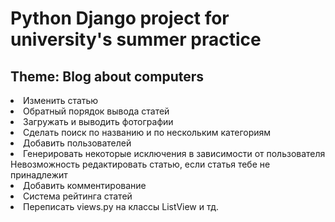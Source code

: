 # Python Django project for university's summer practice

<h2>Theme: Blog about computers</h2>

<li> Изменить статью
<li> Обратный порядок вывода статей
<li> Загружать и выводить фотографии
<li> Сделать поиск по названию и по нескольким категориям
<li> Добавить пользователей
<li> Генерировать некоторые исключения в зависимости от пользователя
Невозможность редактировать статью, если статья тебе не принадлежит
<li> Добавить комментирование
<li> Система рейтинга статей
<li> Переписать views.py на классы ListView и тд.
